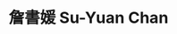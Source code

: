 ---
chinese_name: 詹書媛
english_name: Su-Yuan Chan
title: 詹書媛 Su-Yuan Chan
id: suyuanchan
collection: members
position: Part-time Research Assistant
type: part-time research assistant
department: 123
image_path: https://source.unsplash.com/collection/139386/600x600?a=.png
photo: bio-photo.jpg
blurb: 123
---